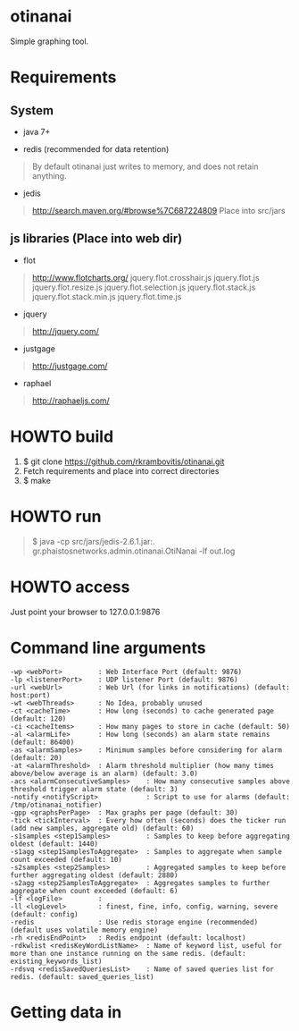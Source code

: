 # otinanai #
Simple graphing tool.

# Requirements #
## System ##
+ java 7+

+ redis (recommended for data retention)
> By default otinanai just writes to memory, and does not retain anything.

+ jedis
> http://search.maven.org/#browse%7C687224809
> Place into src/jars

## js libraries (Place into web dir) ##
+ flot 
> http://www.flotcharts.org/
   jquery.flot.crosshair.js
   jquery.flot.js
   jquery.flot.resize.js
   jquery.flot.selection.js
   jquery.flot.stack.js
   jquery.flot.stack.min.js
   jquery.flot.time.js
+ jquery
> http://jquery.com/
+ justgage
> http://justgage.com/
+ raphael
> http://raphaeljs.com/

# HOWTO build #
1. $ git clone https://github.com/rkrambovitis/otinanai.git
2. Fetch requirements and place into correct directories
3. $ make

# HOWTO run #
> $ java -cp src/jars/jedis-2.6.1.jar:. gr.phaistosnetworks.admin.otinanai.OtiNanai -lf out.log

# HOWTO access #
Just point your browser to 127.0.0.1:9876

# Command line arguments #
	-wp <webPort>         : Web Interface Port (default: 9876)
	-lp <listenerPort>    : UDP listener Port (default: 9876)
	-url <webUrl>         : Web Url (for links in notifications) (default: host:port)
	-wt <webThreads>      : No Idea, probably unused
	-ct <cacheTime>       : How long (seconds) to cache generated page (default: 120)
	-ci <cacheItems>      : How many pages to store in cache (default: 50)
	-al <alarmLife>       : How long (seconds) an alarm state remains (default: 86400)
	-as <alarmSamples>    : Minimum samples before considering for alarm (default: 20)
	-at <alarmThreshold>  : Alarm threshold multiplier (how many times above/below average is an alarm) (default: 3.0)
	-acs <alarmConsecutiveSamples>    : How many consecutive samples above threshold trigger alarm state (default: 3)
	-notify <notifyScript>            : Script to use for alarms (default: /tmp/otinanai_notifier)
	-gpp <graphsPerPage>  : Max graphs per page (default: 30)
	-tick <tickInterval>  : Every how often (seconds) does the ticker run (add new samples, aggregate old) (default: 60)
	-s1samples <step1Samples>         : Samples to keep before aggregating oldest (default: 1440)
	-s1agg <step1SamplesToAggregate>  : Samples to aggregate when sample count exceeded (default: 10)
	-s2samples <step2Samples>         : Aggregated samples to keep before further aggregating oldest (default: 2880)
	-s2agg <step2SamplesToAggregate>  : Aggregates samples to further aggregate when count exceeded (default: 6)
	-lf <logFile>         : 
	-ll <logLevel>        : finest, fine, info, config, warning, severe (default: config)
	-redis                : Use redis storage engine (recommended) (default uses volatile memory engine)
	-rh <redisEndPoint>   : Redis endpoint (default: localhost)
	-rdkwlist <redisKeyWordListName>  : Name of keyword list, useful for more than one instance running on the same redis. (default: existing_keywords_list)
	-rdsvq <redisSavedQueriesList>    : Name of saved queries list for redis. (default: saved_queries_list)

# Getting data in
